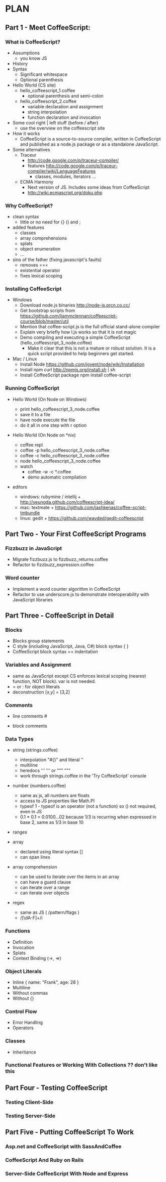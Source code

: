 PLAN
====

Part 1 - Meet CoffeeScript:
---------------------------

### What is CoffeeScript?

* Assumptions
    * you know JS
* History
* Syntax
    * Significant whitespace
    * Optional parenthesis
* Hello World (CS site)
    * hello_coffeescript_1.coffee 
	    * optional parenthesis and semi-colon
    * hello_coffeescript_2.coffee
	    * variable declaration and assignment
		* string interpolation
		* function declaration and invocation
* Some cool right | left stuff (before / after)
    * use the overview on the coffeescript site
* How it works
	* CoffeeScript is a source-to-source compiler, written in CoffeeScript and published as a node.js package or as a standalone JavaScript. 
* Some alternatives
    * Traceur
	    * http://code.google.com/p/traceur-compiler/
		* features http://code.google.com/p/traceur-compiler/wiki/LanguageFeatures
		    * classes, modules, iterators ...
    * ECMA Harmony
	    * Next version of JS. Includes some ideas from CoffeeScript
	    * http://wiki.ecmascript.org/doku.php

### Why CoffeeScript?

* clean syntax
    * little or no need for {} () and ;
* added features
    * classes
	* array comprehensions
	* splats 
	* object enumeration
	* ...
* sins of the father (fixing javascript's faults)
    * removes ===
	* existential operator
	* fixes lexical scoping

### Installing CoffeeScript

* Windows
    * Download node.js binaries http://node-js.prcn.co.cc/
	* Get bootstrap scripts from https://github.com/liammclennan/coffeescript-course/blob/master/util
	* Mention that coffee-script.js is the full official stand-alone compiler
	* Explain very briefly how l.js works so that it is not magic
	* Demo compiling and executing a simple CoffeeScript (hello_coffeescript_3_node.coffee)
		* Make it clear that this is not a mature or robust solution. It is a quick script provided to help beginners get started.		
* Mac / Linux
	* Install Node https://github.com/joyent/node/wiki/Installation
	* Install npm curl http://npmjs.org/install.sh | sh
	* Install CoffeeScript package npm install coffee-script		

### Running CoffeeScript

* Hello World (On Node on Windows)
	* print hello_coffeescript_3_node.coffee
	* save it to a file
	* have node execute the file
	* do it all in one step with r option
* Hello World (On Node on *nix)
	* coffee repl
	* coffee -p hello_coffeescript_3_node.coffee
	* coffee -c hello_coffeescript_3_node.coffee
	* node hello_coffeescript_3_node.coffee
	* watch
		* coffee -w -c *.coffee
		* demo automatic compilation
	
* editors
    * windows: rubymine / intellij + http://yeungda.github.com/coffeescript-idea/
    * mac: textmate + https://github.com/jashkenas/coffee-script-tmbundle
    * linux: gedit + https://github.com/wavded/gedit-coffeescript

Part Two - Your First CoffeeScript Programs
-------------------------------------------

### Fizzbuzz in JavaScript

* Migrate fizzbuzz.js to fizzbuzz_returns.coffee
* Refactor to fizzbuzz_expression.coffee

### Word counter

* Implement a word counter algorithm in CoffeeScript
* Refactor to use underscore.js to demonstrate interoperability with JavaScript libraries


Part Three - CoffeeScript in Detail
-----------------------------------

### Blocks

* Blocks group statements
* C style (including JavaScript, Java, C#) block syntax { }
* CoffeeScript block syntax == indentation

### Variables and Assignment

* same as JavaScript except CS enforces lexical scoping (nearest function, NOT block). var is not needed.
* = or : for object literals
* deconstruction [x,y] = [3,2]

### Comments

* line comments #
* block comments

  ###

  ###

### Data Types

* string (strings.coffee)
  * interpolation "#{}" and literal ''
  * multiline
  * heredocs   '''    ''' or """   """
  * work through strings.coffee in the 'Try CoffeeScript' console

* number (numbers.coffee)
  * same as js, all numbers are floats
  * access to JS properties like Math.PI 
  * typeof 1 - typeof is an operator (not a function) so () not required, even in JS
  * 0.1 * 0.1 = 0.0100...02 because 1/3 is recurring when expressed in base 2, same as 1/3 in base 10
  
* ranges
  
* array
  * declared using literal syntax [] 
  * can span lines
  
* array comprehension
  * can be used to iterate over the items in an array
  * can have a guard clause
  * can iterate over a range
  * can iterate over objects

* regex
  * same as JS ( /pattern/flags )
  * /[\dA-F]+/i

### Functions

* Definition
* Invocation
* Splats
* Context Binding (->, =>)

### Object Literals

* Inline { name: "Frank", age: 28 }
* Multiline
* Without commas
* Without {}

### Control Flow
* Error Handling
* Operators

### Classes
* Inheritance

### Functional Features or Working With Collections ?? don't like this

Part Four - Testing CoffeeScript
--------------------------------

### Testing Client-Side

### Testing Server-Side

Part Five - Putting CoffeeScript To Work
----------------------------------------

### Asp.net and CoffeeScript with SassAndCoffee

### CoffeeScript And Ruby on Rails

### Server-Side CoffeeScript With Node and Express


